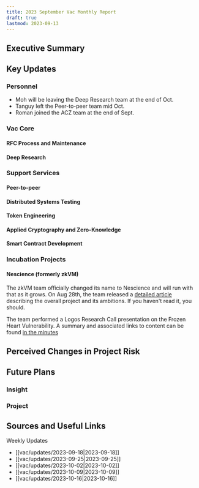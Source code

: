 ```yaml
---
title: 2023 September Vac Monthly Report
draft: true
lastmod: 2023-09-13
---
```


## Executive Summary

## Key Updates

### Personnel
- Moh will be leaving the Deep Research team at the end of Oct.
- Tanguy left the Peer-to-peer team mid Oct.
- Roman joined the ACZ team at the end of Sept.

### Vac Core

#### RFC Process and Maintenance


#### Deep Research


### Support Services

#### Peer-to-peer


#### Distributed Systems Testing


#### Token Engineering


#### Applied Cryptography and Zero-Knowledge


#### Smart Contract Development


### Incubation Projects

#### Nescience (formerly zkVM)
The zkVM team officially changed its name to Nescience and will run with that as it grows. On Aug 28th, the team released a [detailed article](https://vac.dev/rlog/Nescience-A-zkVM-leveraging-hiding-properties/) describing the overall project and its ambitions. If you haven't read it, you should. 

The team performed a Logos Research Call presentation on the Frozen Heart Vulnerability. A summary and associated links to content can be found [in the minutes]()

## Perceived Changes in Project Risk

## Future Plans

### Insight

### Project

## Sources and Useful Links

Weekly Updates
- [[vac/updates/2023-09-18|2023-09-18]]
- [[vac/updates/2023-09-25|2023-09-25]]
- [[vac/updates/2023-10-02|2023-10-02]]
- [[vac/updates/2023-10-09|2023-10-09]]
- [[vac/updates/2023-10-16|2023-10-16]]